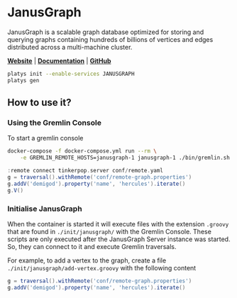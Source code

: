 # JanusGraph

JanusGraph is a scalable graph database optimized for storing and querying graphs containing hundreds of billions of vertices and edges distributed across a multi-machine cluster.

**[Website](https://janusgraph.org/)** | **[Documentation](https://docs.janusgraph.org/)** | **[GitHub](https://github.com/janusgraph/janusgraph/)**

```bash
platys init --enable-services JANUSGRAPH
platys gen
```

## How to use it?

### Using the Gremlin Console

To start a gremlin console

```bash
docker-compose -f docker-compose.yml run --rm \
    -e GREMLIN_REMOTE_HOSTS=janusgraph-1 janusgraph-1 ./bin/gremlin.sh    
```

```groovy
:remote connect tinkerpop.server conf/remote.yaml
g = traversal().withRemote('conf/remote-graph.properties')
g.addV('demigod').property('name', 'hercules').iterate()    
g.V()
```

### Initialise JanusGraph

When the container is started it will execute files with the extension `.groovy` that are found in `./init/janusgraph/` with the Gremlin Console. These scripts are only executed after the JanusGraph Server instance was started. So, they can connect to it and execute Gremlin traversals.

For example, to add a vertex to the graph, create a file `./init/janusgraph/add-vertex.groovy` with the following content

```groovy
g = traversal().withRemote('conf/remote-graph.properties')
g.addV('demigod').property('name', 'hercules').iterate()
```